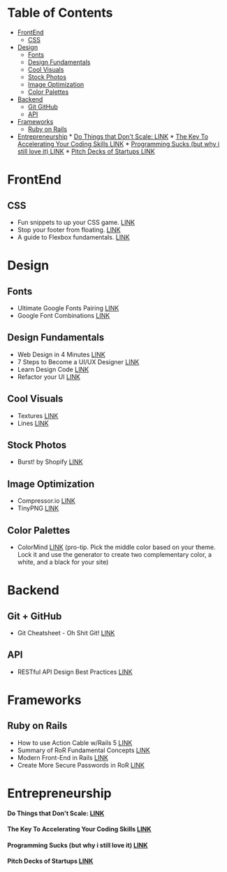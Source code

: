 Table of Contents
=================

   * [FrontEnd](#frontend)
      * [CSS](#css)
   * [Design](#design)
      * [Fonts](#fonts)
      * [Design Fundamentals](#design-fundamentals)
      * [Cool Visuals](#cool-visuals)
      * [Stock Photos](#stock-photos)
      * [Image Optimization](#image-optimization)
      * [Color Palettes](#color-palettes)
   * [Backend](#backend)
      * [Git   GitHub](#git--github)
      * [API](#api)
   * [Frameworks](#frameworks)
      * [Ruby on Rails](#ruby-on-rails)
   * [Entrepreneurship](#entrepreneurship)
            * [Do Things that Don't Scale: <a href="http://paulgraham.com/ds.html" rel="nofollow">LINK</a>](#do-things-that-dont-scale-link)
            * [The Key To Accelerating Your Coding Skills <a href="http://blog.thefirehoseproject.com/posts/learn-to-code-and-be-self-reliant/" rel="nofollow">LINK</a>](#the-key-to-accelerating-your-coding-skills-link)
            * [Programming Sucks (but why i still love it) <a href="https://www.stilldrinking.org/programming-sucks" rel="nofollow">LINK</a>](#programming-sucks-but-why-i-still-love-it-link)
            * [Pitch Decks of Startups <a href="https://www.cirrusinsight.com/blog/startup-pitch-decks" rel="nofollow">LINK</a>](#pitch-decks-of-startups-link)



# FrontEnd

##   CSS

* Fun snippets to up your CSS game.  [LINK](https://30-seconds.github.io/30-seconds-of-css/)
* Stop your footer from floating. [LINK](https://css-tricks.com/snippets/css/sticky-footer/)
* A guide to Flexbox fundamentals. [LINK](https://css-tricks.com/snippets/css/a-guide-to-flexbox/)



# Design



## Fonts

* Ultimate Google Fonts Pairing [LINK](https://www.reliablepsd.com/ultimate-google-font-pairings/)
* Google Font Combinations [LINK](https://fonts.greatsimple.io/all-products/)



## Design Fundamentals

* Web Design in 4 Minutes [LINK](https://jgthms.com/web-design-in-4-minutes/)
* 7 Steps to Become a UI/UX Designer [LINK](https://blog.nicolesaidy.com/7-steps-to-become-a-ui-ux-designer-8beed7639a95)
* Learn Design Code [LINK](https://designcode.io/learn)
* Refactor your UI [LINK](https://twitter.com/i/moments/994601867987619840)

  

## Cool Visuals

* Textures [LINK](https://www.pexels.com/search/texture/)
* Lines [LINK](https://www.pexels.com/search/lines)



## Stock Photos

* Burst! by Shopify [LINK](https://burst.shopify.com/)



## Image Optimization 

* Compressor.io [LINK](https://compressor.io/compress)
* TinyPNG [LINK](https://tinypng.com/)

## Color Palettes

* ColorMind [LINK](http://colormind.io/bootstrap/) (pro-tip. Pick the middle color based on your theme. Lock it and use the generator to create two complementary color, a white, and a black for your site)



# Backend

## Git + GitHub

* Git Cheatsheet - Oh Shit Git! [LINK](http://ohshitgit.com/)

## API

* RESTful API Design Best Practices [LINK](https://blog.philipphauer.de/restful-api-design-best-practices/)


# Frameworks


## Ruby on Rails 

* How to use Action Cable w/Rails 5 [LINK](https://www.sitepoint.com/create-a-chat-app-with-rails-5-actioncable-and-devise/)
* Summary of RoR Fundamental Concepts [LINK](https://stackoverflow.com/questions/5205002/summary-of-ruby-on-rails-fundamental-concepts)
* Modern Front-End in Rails [LINK](https://evilmartians.com/chronicles/evil-front-part-1)
* Create More Secure Passwords in RoR [LINK](https://dev.to/twilio/better-passwords-in-ruby-applications-with-the-pwned-passwords-api-4o9f)


# Entrepreneurship

#### Do Things that Don't Scale: [LINK](http://paulgraham.com/ds.html)

#### The Key To Accelerating Your Coding Skills [LINK](http://blog.thefirehoseproject.com/posts/learn-to-code-and-be-self-reliant/)

#### Programming Sucks (but why i still love it) [LINK](https://www.stilldrinking.org/programming-sucks)

#### Pitch Decks of Startups [LINK](https://www.cirrusinsight.com/blog/startup-pitch-decks)



